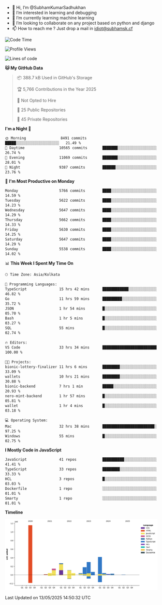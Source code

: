 - 👋 Hi, I’m @SubhamKumarSadhukhan
- 👀 I’m interested in learning and debugging
- 🌱 I’m currently learning machine learning
- 💞️ I’m looking to collaborate on any project based on python and django
- 📫 How to reach me ?
      Just drop a mail in idiot@subhamsk.cf

<!---
SubhamKumarSadhukhan/SubhamKumarSadhukhan is a ✨ special ✨ repository because its `README.md` (this file) appears on your GitHub profile.
You can click the Preview link to take a look at your changes.
--->


<!--START_SECTION:waka-->
![Code Time](http://img.shields.io/badge/Code%20Time-2%2C904%20hrs%2042%20mins-blue)

![Profile Views](http://img.shields.io/badge/Profile%20Views-0-blue)

![Lines of code](https://img.shields.io/badge/From%20Hello%20World%20I%27ve%20Written-2.9%20million%20lines%20of%20code-blue)

**🐱 My GitHub Data** 

> 📦 388.7 kB Used in GitHub's Storage 
 > 
> 🏆 5,766 Contributions in the Year 2025
 > 
> 🚫 Not Opted to Hire
 > 
> 📜 25 Public Repositories 
 > 
> 🔑 45 Private Repositories 
 > 
**I'm a Night 🦉** 

```text
🌞 Morning                8491 commits        █████░░░░░░░░░░░░░░░░░░░░   21.49 % 
🌆 Daytime                10565 commits       ███████░░░░░░░░░░░░░░░░░░   26.74 % 
🌃 Evening                11069 commits       ███████░░░░░░░░░░░░░░░░░░   28.01 % 
🌙 Night                  9387 commits        ██████░░░░░░░░░░░░░░░░░░░   23.76 % 
```
📅 **I'm Most Productive on Monday** 

```text
Monday                   5766 commits        ████░░░░░░░░░░░░░░░░░░░░░   14.59 % 
Tuesday                  5622 commits        ████░░░░░░░░░░░░░░░░░░░░░   14.23 % 
Wednesday                5647 commits        ████░░░░░░░░░░░░░░░░░░░░░   14.29 % 
Thursday                 5662 commits        ████░░░░░░░░░░░░░░░░░░░░░   14.33 % 
Friday                   5630 commits        ████░░░░░░░░░░░░░░░░░░░░░   14.25 % 
Saturday                 5647 commits        ████░░░░░░░░░░░░░░░░░░░░░   14.29 % 
Sunday                   5538 commits        ████░░░░░░░░░░░░░░░░░░░░░   14.02 % 
```


📊 **This Week I Spent My Time On** 

```text
🕑︎ Time Zone: Asia/Kolkata

💬 Programming Languages: 
TypeScript               15 hrs 42 mins      ████████████░░░░░░░░░░░░░   46.82 % 
Go                       11 hrs 59 mins      █████████░░░░░░░░░░░░░░░░   35.72 % 
JSON                     1 hr 54 mins        █░░░░░░░░░░░░░░░░░░░░░░░░   05.70 % 
Bash                     1 hr 5 mins         █░░░░░░░░░░░░░░░░░░░░░░░░   03.27 % 
SQL                      55 mins             █░░░░░░░░░░░░░░░░░░░░░░░░   02.74 % 

🔥 Editors: 
VS Code                  33 hrs 34 mins      █████████████████████████   100.00 % 

🐱‍💻 Projects: 
bionic-lottery-finalizer 11 hrs 6 mins       ████████░░░░░░░░░░░░░░░░░   33.09 % 
wallets                  10 hrs 21 mins      ████████░░░░░░░░░░░░░░░░░   30.88 % 
bionic-backend           7 hrs 1 min         █████░░░░░░░░░░░░░░░░░░░░   20.93 % 
nero-mint-backend        1 hr 57 mins        █░░░░░░░░░░░░░░░░░░░░░░░░   05.81 % 
wallet                   1 hr 4 mins         █░░░░░░░░░░░░░░░░░░░░░░░░   03.18 % 

💻 Operating System: 
Mac                      32 hrs 38 mins      ████████████████████████░   97.25 % 
Windows                  55 mins             █░░░░░░░░░░░░░░░░░░░░░░░░   02.75 % 
```

**I Mostly Code in JavaScript** 

```text
JavaScript               41 repos            ██████████░░░░░░░░░░░░░░░   41.41 % 
TypeScript               33 repos            ████████░░░░░░░░░░░░░░░░░   33.33 % 
HCL                      3 repos             █░░░░░░░░░░░░░░░░░░░░░░░░   03.03 % 
Dockerfile               1 repo              ░░░░░░░░░░░░░░░░░░░░░░░░░   01.01 % 
Smarty                   1 repo              ░░░░░░░░░░░░░░░░░░░░░░░░░   01.01 % 
```



**Timeline**

![Lines of Code chart](https://raw.githubusercontent.com/SubhamKumarSadhukhan/SubhamKumarSadhukhan/main/assets/bar_graph.png)


 Last Updated on 13/05/2025 14:50:32 UTC
<!--END_SECTION:waka-->
